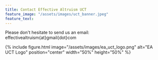 ```yaml
---
title: Contact Effective Altruism UCT
feature_image: "/assets/images/uct_banner.jpeg"
feature_text: 
---
```


Please don't hesitate to send us an email: effectivealtruism{at}gmail{dot}com

{% include figure.html image="/assets/images/ea_uct_logo.png" alt="EA UCT Logo" position="center" width="50%" height="50%" %}
